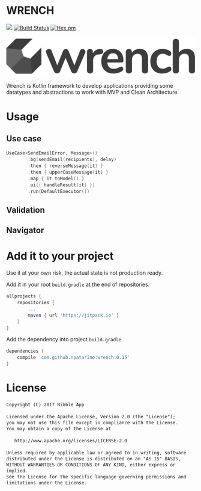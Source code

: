 WRENCH
========
[![](https://jitpack.io/v/npatarino/wrench.svg)](https://jitpack.io/#npatarino/wrench)
[![Build Status](https://travis-ci.org/npatarino/wrench.svg?branch=master)](https://travis-ci.org/npatarino/wrench)
[![Hex.pm](https://img.shields.io/hexpm/l/plug.svg)](http://www.apache.org/licenses/LICENSE-2.0)

![Wrench logo][wrenchlogo]

Wrench is Kotlin framework to develop applications providing some datatypes and abstractions to work with MVP and Clean Architecture.

# Usage

## Use case

```kotlin
UseCase<SendEmailError, Message>()
        .bg(sendEmail(recipients), delay)
        .then { reverseMessage(it) }
        .then { upperCaseMessage(it) }
        .map { it.toModel() }
        .ui({ handleResult(it) })
        .run(DefaultExecutor())
```

## Validation

## Navigator

# Add it to your project

Use it at your own risk, the actual state is not production ready.

Add it in your root `build.gradle` at the end of repositories.

```groovy
allprojects {
    repositories {
        ...
        maven { url 'https://jitpack.io' }
    }
}
```

Add the dependency into project `build.gradle`

```groovy
dependencies {
    compile 'com.github.npatarino:wrench:0.15'
}
```

# License

    Copyright (C) 2017 Nibble App

    Licensed under the Apache License, Version 2.0 (the "License");
    you may not use this file except in compliance with the License.
    You may obtain a copy of the License at

       http://www.apache.org/licenses/LICENSE-2.0

    Unless required by applicable law or agreed to in writing, software
    distributed under the License is distributed on an "AS IS" BASIS,
    WITHOUT WARRANTIES OR CONDITIONS OF ANY KIND, either express or implied.
    See the License for the specific language governing permissions and
    limitations under the License.

[wrenchlogo]: ./assets/logo.png
[idealista labs]: (https://www.idealista.com/labs/blog/)
